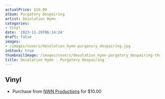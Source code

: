 ```yaml
---
actualPrice: $10.00
album: Purgatory Despairing
artist: Desolation Hymn
categories:
- Vinyl
date: '2023-11-29T06:14:24'
draft: false
images:
- /images/covers/desolation_hymn-purgatory_despairing.jpg
inStock: true
thumbnailImage: /images/covers/desolation_hymn-purgatory_despairing-thumb.jpg
title: Desolation Hymn - Purgatory Despairing
---
```


## Vinyl
* Purchase from [NWN Productions](http://shop.nwnprod.com/index.php?route=product/product&path=76&product_id=33854&sort=pd.name&order=ASC) for $10.00
